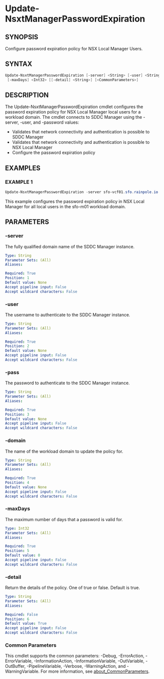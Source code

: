 # Update-NsxtManagerPasswordExpiration

## SYNOPSIS

Configure password expiration policy for NSX Local Manager Users.

## SYNTAX

```powershell
Update-NsxtManagerPasswordExpiration [-server] <String> [-user] <String> [-pass] <String> [-domain] <String>
 [-maxDays] <Int32> [[-detail] <String>] [<CommonParameters>]
```

## DESCRIPTION

The Update-NsxtManagerPasswordExpiration cmdlet configures the password expiration policy for NSX Local Manager
local users for a workload domain.
The cmdlet connects to SDDC Manager using the -server, -user, and -password values:

- Validates that network connectivity and authentication is possible to SDDC Manager
- Validates that network connectivity and authentication is possible to NSX Local Manager
- Configure the password expiration policy

## EXAMPLES

### EXAMPLE 1

```powershell
Update-NsxtManagerPasswordExpiration -server sfo-vcf01.sfo.rainpole.io -user administrator@vsphere.local -pass VMw@re1! -domain sfo-m01 -maxdays 999
```

This example configures the password expiration policy in NSX Local Manager for all local users in the sfo-m01 workload domain.

## PARAMETERS

### -server

The fully qualified domain name of the SDDC Manager instance.

```yaml
Type: String
Parameter Sets: (All)
Aliases:

Required: True
Position: 1
Default value: None
Accept pipeline input: False
Accept wildcard characters: False
```

### -user

The username to authenticate to the SDDC Manager instance.

```yaml
Type: String
Parameter Sets: (All)
Aliases:

Required: True
Position: 2
Default value: None
Accept pipeline input: False
Accept wildcard characters: False
```

### -pass

The password to authenticate to the SDDC Manager instance.

```yaml
Type: String
Parameter Sets: (All)
Aliases:

Required: True
Position: 3
Default value: None
Accept pipeline input: False
Accept wildcard characters: False
```

### -domain

The name of the workload domain to update the policy for.

```yaml
Type: String
Parameter Sets: (All)
Aliases:

Required: True
Position: 4
Default value: None
Accept pipeline input: False
Accept wildcard characters: False
```

### -maxDays

The maximum number of days that a password is valid for.

```yaml
Type: Int32
Parameter Sets: (All)
Aliases:

Required: True
Position: 5
Default value: 0
Accept pipeline input: False
Accept wildcard characters: False
```

### -detail

Return the details of the policy.
One of true or false.
Default is true.

```yaml
Type: String
Parameter Sets: (All)
Aliases:

Required: False
Position: 6
Default value: True
Accept pipeline input: False
Accept wildcard characters: False
```

### Common Parameters

This cmdlet supports the common parameters: -Debug, -ErrorAction, -ErrorVariable, -InformationAction, -InformationVariable, -OutVariable, -OutBuffer, -PipelineVariable, -Verbose, -WarningAction, and -WarningVariable. For more information, see [about_CommonParameters](http://go.microsoft.com/fwlink/?LinkID=113216).
